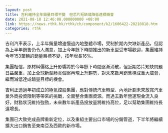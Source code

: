 ```yaml
---
layout: post
title: 吉利維持全年銷量目標不變　但芯片短缺或降低達標機會
date: 2021-08-18 12:46:08.000000000 +08:00
link: https://news.rthk.hk/rthk/ch/component/k2/1606422-20210818.htm
categories: rthk
---
```


吉利汽車表示，上半年銷量增速慢過內地整體市場，受制於期內欠缺新產品，但認為上半年銷售仍令人滿意，加上今年餘下時間推出的新車型受市場歡迎，集團維持今年153萬輛的銷量目標不變，按年增長16%。

集團相信，原材料價格上升影響將於今年餘下時間逐漸消散，但近期芯片短缺問題日益嚴重，加上全球新型肺炎個案再現上升趨勢，對未來數月銷售構成重大威脅，繼而減低達成銷量目標的機會。

吉利正透過年初成立的極氪控股集團，應對傳統汽車轉型、內地計劃未來放寬汽車業外商投資限制等帶來的挑戰，全面整合集團資源。而過去數年營運現金流入良好，財務狀況維持強勁，未來數年新產品投放量將維持高位，足以幫助集團維持長遠增長。

集團已大致完成品牌重新定位，以及重組主要出口市場的分銷管道，下半年將繼續擴大出口銷售至東南亞及西歐的新市場。
